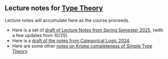 ## Lecture notes for [Type Theory](/typetheory/)

Lecture notes will accumulate here as the course proceeds.

- Here is a set of [draft of Lecture Notes from Spring Semester 2025](typetheory.pdf), (with a few updates from 10/25).
- Here is a [draft of the notes from Categorical Logic 2024](catlog2024.pdf).
- Here are some other [notes on Kripke completeness of Simple Type Theory](KripkeSTT.pdf).
<!--- [typetheory1.pdf](typetheory1.pdf)
- [typetheory2.pdf](typetheory2.pdf)
- [typetheory3.pdf](typetheory3.pdf)
- [typetheory4.pdf](typetheory4.pdf)
- [typetheory3b.pdf](typetheory3b.pdf)
- [typetheory4b.pdf](typetheory4b.pdf)
-->

